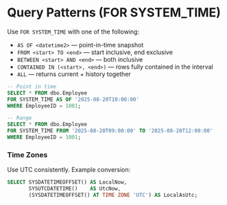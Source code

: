 # Query Patterns (FOR SYSTEM_TIME)

Use `FOR SYSTEM_TIME` with one of the following:

- `AS OF <datetime2>` — point-in-time snapshot
- `FROM <start> TO <end>` — start inclusive, end exclusive
- `BETWEEN <start> AND <end>` — both inclusive
- `CONTAINED IN (<start>, <end>)` — rows fully contained in the interval
- `ALL` — returns current + history together

```sql
-- Point in time
SELECT * FROM dbo.Employee
FOR SYSTEM_TIME AS OF '2025-08-20T10:00:00'
WHERE EmployeeID = 1001;

-- Range
SELECT * FROM dbo.Employee
FOR SYSTEM_TIME FROM '2025-08-20T09:00:00' TO '2025-08-20T12:00:00'
WHERE EmployeeID = 1001;
```

### Time Zones

Use UTC consistently. Example conversion:

```sql
SELECT SYSDATETIMEOFFSET() AS LocalNow,
       SYSUTCDATETIME()    AS UtcNow,
       (SYSDATETIMEOFFSET() AT TIME ZONE 'UTC') AS LocalAsUtc;
```
